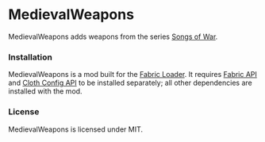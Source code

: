 # MedievalWeapons
MedievalWeapons adds weapons from the series [Songs of War](https://youtu.be/yCNUP2NAt-A).

### Installation
MedievalWeapons is a mod built for the [Fabric Loader](https://fabricmc.net/). It requires [Fabric API](https://www.curseforge.com/minecraft/mc-mods/fabric-api) and [Cloth Config API](https://www.curseforge.com/minecraft/mc-mods/cloth-config) to be installed separately; all other dependencies are installed with the mod.

### License
MedievalWeapons is licensed under MIT.
